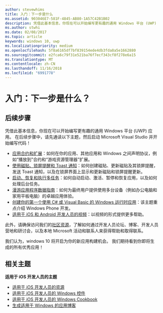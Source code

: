 ```yaml
---
author: stevewhims
title: 入门：下一步是什么
ms.assetid: 903046E7-581F-4845-AB80-1A57C42B1B02
description: 凭借此基本信息，你现在可以开始编写更有趣的通用 Windows 平台 (UWP) 应用。
ms.author: stwhi
ms.date: 02/08/2017
ms.topic: article
keywords: windows 10, uwp
ms.localizationpriority: medium
ms.openlocfilehash: 5f8a6165df7bf839154ede4db3fda8a5e1662880
ms.sourcegitcommit: e2fca6c79f31e521ba76f7ecf343cf8f278e6a15
ms.translationtype: MT
ms.contentlocale: zh-CN
ms.lasthandoff: 11/16/2018
ms.locfileid: "6991778"
---
```

# <a name="getting-started-what-next"></a>入门：下一步是什么？


## <a name="next-steps"></a>后续步骤

凭借此基本信息，你现在可以开始编写更有趣的通用 Windows 平台 (UWP) 应用。 在后续步骤中，请先通读以下主题，然后启动 Microsoft Visual Studio 并开始编写代码！

-   [应用合约和扩展](https://msdn.microsoft.com/library/windows/apps/hh464906)：如何在你的应用、其他应用和 Windows 之间声明协议，例如“播放到”合约和“游戏资源管理器”扩展。
-   [使用磁贴、锁屏提醒和 Toast 通知](https://msdn.microsoft.com/library/windows/apps/xaml/hh868259)：如何创建磁贴、更新磁贴及其锁屏提醒，发送 Toast 通知，以及在锁屏界面上显示和更新磁贴和锁屏提醒更新。
-   [启动、恢复和执行多任务](https://msdn.microsoft.com/library/windows/apps/hh770837)：如何自动启动、激活、暂停和恢复应用，以及如何处理后台任务。
-   [漫游应用程序数据指南](https://msdn.microsoft.com/library/windows/apps/hh465094)：如何为最终用户提供使用多台设备（例如办公电脑和家用平板电脑）的卓越应用体验。
-   [创建你的第一个使用 C# 或 Visual Basic 的 Windows 运行时应用](http://go.microsoft.com/fwlink/p/?LinkID=394138)：该主题重点介绍 Windows Phone 开发。
-   [适用于 iOS 和 Android 开发人员的视频](https://msdn.microsoft.com/library/windows/apps/dn393982)：以视频的形式提供更多帮助。

此外，请确保访问我们的[社区资源](https://developer.microsoft.com/en-us/windows/support)，了解如何通过开发人员论坛、博客、开发人员营地和研讨会，以及本地 Microsoft 活动和联系人来获得帮助和取得联系。

我们认为，windows 10 将开启为你的新应用构建机会。 我们期待看到你即将生成的所有优秀应用！

## <a name="related-topics"></a>相关主题

**适用于 iOS 开发人员的主题**
* [适用于 iOS 开发人员的资源](https://msdn.microsoft.com/library/windows/apps/jj945493)
* [适用于 iOS 开发人员的 Windows 控件](https://msdn.microsoft.com/library/windows/apps/dn263255)
* [适用于 iOS 开发人员的 Windows Cookbook](https://msdn.microsoft.com/library/windows/apps/dn263256)
* [生成适用于 Windows 的应用博客](https://blogs.windows.com/buildingapps/2016/01/27/visual-studio-walkthrough-for-ios-developers/)
